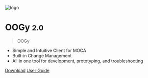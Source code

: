 ![logo](../.attachments/oogy-logo.png)

# OOGy <small>2.0</small>

> OOGy

- Simple and Intuitive Client for MOCA
- Built-in Change Management
- All in one tool for development, prototyping, and troubleshooting

[Download](https://www.smart-is.com/what-we-do/smart-product/oracular-open-gateway-oogy/)
[User Guide](./readme.md)
